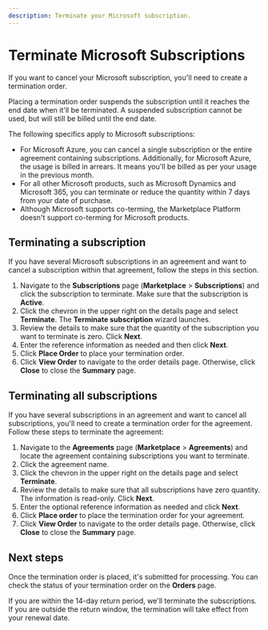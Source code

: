 ```yaml
---
description: Terminate your Microsoft subscription.
---
```


# Terminate Microsoft Subscriptions

If you want to cancel your Microsoft subscription, you'll need to create a termination order.&#x20;

Placing a termination order suspends the subscription until it reaches the end date when it'll be terminated. A suspended subscription cannot be used, but will still be billed until the end date.&#x20;

The following specifics apply to Microsoft subscriptions:

* For Microsoft Azure, you can cancel a single subscription or the entire agreement containing subscriptions. Additionally, for Microsoft Azure, the usage is billed in arrears. It means you'll be billed as per your usage in the previous month.
* For all other Microsoft products, such as Microsoft Dynamics and Microsoft 365, you can terminate or reduce the quantity within 7 days from your date of purchase.
* Although Microsoft supports co-terming, the Marketplace Platform doesn't support co-terming for Microsoft products.

## Terminating a subscription

If you have several Microsoft subscriptions in an agreement and want to cancel a subscription within that agreement, follow the steps in this section.&#x20;

1. Navigate to the **Subscriptions** page (**Marketplace** > **Subscriptions**) and click the subscription to terminate. Make sure that the subscription is **Active**.
2. Click the chevron in the upper right on the details page and select **Terminate**. The **Terminate subscription** wizard launches.
3. Review the details to make sure that the quantity of the subscription you want to terminate is zero. Click **Next**.
4. Enter the reference information as needed and then click **Next**.&#x20;
5. Click **Place Order** to place your termination order.&#x20;
6. Click **View Order** to navigate to the order details page. Otherwise, click **Close** to close the **Summary** page.

## Terminating all subscriptions

If you have several subscriptions in an agreement and want to cancel all subscriptions, you'll need to create a termination order for the agreement. Follow these steps to terminate the agreement:

1. Navigate to the **Agreements** page (**Marketplace** > **Agreements**) and locate the agreement containing subscriptions you want to terminate.&#x20;
2. Click the agreement name.
3. Click the chevron in the upper right on the details page and select **Terminate**.&#x20;
4. Review the details to make sure that all subscriptions have zero quantity. The information is read-only. Click **Next**.
5. Enter the optional reference information as needed and click **Next**.&#x20;
6. Click **Place order** to place the termination order for your agreement.&#x20;
7. Click **View Order** to navigate to the order details page. Otherwise, click **Close** to close the **Summary** page.

## Next steps

Once the termination order is placed, it's submitted for processing. You can check the status of your termination order on the **Orders** page.&#x20;

If you are within the 14-day return period, we'll terminate the subscriptions. If you are outside the return window, the termination will take effect from your renewal date.&#x20;
